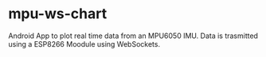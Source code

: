 # mpu-ws-chart
Android App to plot real time data from an MPU6050 IMU. Data is trasmitted using a ESP8266 Moodule using WebSockets.

